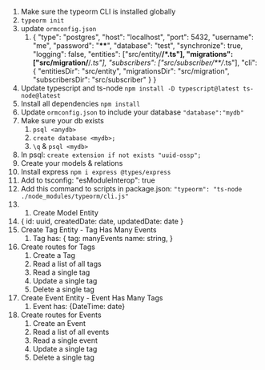 1. Make sure the typeorm CLI is installed globally
2. `typeorm init`
3. update `ormconfig.json`
   1. { "type": "postgres", "host": "localhost", "port": 5432, "username": "me", "password": "**\*\***", "database": "test", "synchronize": true, "logging": false, "entities": ["src/entity/**/*.ts"], "migrations": ["src/migration/**/*.ts"], "subscribers": ["src/subscriber/**/*.ts"], "cli": { "entitiesDir": "src/entity", "migrationsDir": "src/migration", "subscribersDir": "src/subscriber" } }
4. Update typescript and ts-node `npm install -D typescript@latest ts-node@latest`
5. Install all dependencies `npm install`
6. Update `ormconfig.json` to include your database `"database":"mydb"`
7. Make sure your db exists
   1. `psql <anydb>`
   2. `create database <mydb>;`
   3. `\q` & `psql <mydb>`
8. In psql: `create extension if not exists "uuid-ossp";`
9. Create your models & relations
10. Install express `npm i express @types/express`
11. Add to tsconfig: "esModuleInterop": true
12. Add this command to scripts in package.json: `"typeorm": "ts-node ./node_modules/typeorm/cli.js"`
13. 1. Create Model Entity
14. {
    id: uuid,
    createdDate: date,
    updatedDate: date
    }
15. Create Tag Entity - Tag Has Many Events
    1. Tag has: {
       tag: manyEvents
       name: string,
       }
16. Create routes for Tags
    1. Create a Tag
    2. Read a list of all tags
    3. Read a single tag
    4. Update a single tag
    5. Delete a single tag
17. Create Event Entity - Event Has Many Tags
    1. Event has: {DateTime: date}
18. Create routes for Events
    1. Create an Event
    2. Read a list of all events
    3. Read a single event
    4. Update a single tag
    5. Delete a single tag
